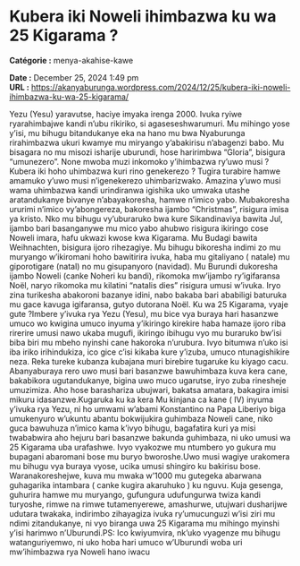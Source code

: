 # Kubera iki Noweli ihimbazwa ku wa 25 Kigarama ?

**Catégorie :** menya-akahise-kawe

**Date :** December 25, 2024 1:49 pm  
**URL :** https://akanyaburunga.wordpress.com/2024/12/25/kubera-iki-noweli-ihimbazwa-ku-wa-25-kigarama/

Yezu (Yesu) yaravutse, haciye imyaka irenga 2000. Ivuka ryiwe ryarahimbajwe kandi n’ubu rikiriko, si agaseseshwarumuri. Mu mihingo yose y’isi, mu bihugu bitandukanye eka na hano mu bwa Nyaburunga rirahimbazwa ukuri kwamye mu miryango y’abakirisu n’abagenzi babo. Mu bisagara no mu misozi isharije uburundi, hose haririmbwa “Gloria”, bisigura “umunezero”. None mwoba muzi inkomoko y’ihimbazwa ry’uwo musi ? Kubera iki hoho uhimbazwa kuri rino genekerezo ? Tugira turabire hamwe amamuko y’uwo musi n’igenekerezo uhimbarizwako.
Amazina y’uwo musi wama uhimbazwa kandi urindiranwa igishika uko umwaka utashe aratandukanye bivanye n’abayakoresha, hamwe n’imico yabo. Mubakoresha ururimi n’imico vy’abongereza, bakoresha ijambo “Christmas”, risigura imisa ya kristo. Nko mu bihugu vy’uburaruko bwa kure Sikandinaviya bawita Jul, ijambo bari basanganywe mu mico yabo ahubwo risigura ikiringo cose Noweli imara, hafu ukwazi kwose kwa Kigarama. Mu Budagi bawita Weihnachten, bisigura ijoro rihezagiye. Mu bihugu bikoresha indimi zo mu muryango w’ikiromani hoho bawitirira ivuka, haba mu gitaliyano ( natale) mu giporotigare (natal) no mu gisupanyoro (navidad).
Mu Burundi dukoresha ijambo Noweli (canke Noheri ku bandi), rikomoka mw’ijambo ry’igifaransa Noël, naryo rikomoka mu kilatini “natalis dies” risigura umusi w’ivuka. Iryo zina turikesha abakoroni bazanye idini, nabo bakaba bari ababiligi baturuka mu gace kavuga igifaransa, gutyo dutorana Noël.
Ku wa 25 Kigarama, vyaje gute ?Imbere y’ivuka rya Yezu (Yesu), mu bice vya buraya hari hasanzwe umuco wo kwigina umuco inyuma y’ikiringo kirekire haba hamaze ijoro riba rirerire umusi nawo ukaba mugufi, ikiringo ibihugu vyo mu buraruko bw’isi biba biri mu mbeho nyinshi cane hakoroka n’urubura. Ivyo bitumwa n’uko isi iba iriko irihindukiza, ico gice c’isi kikaba kure y’izuba, umuco ntunagishikire neza. Reka tureke kubanza kubajana muri birebire tugaruke ku kiyago cacu.
Abanyaburaya rero uwo musi bari basanzwe bawuhimbaza kuva kera cane, bakabikora ugutandukanye, bigina uwo muco ugarutse, iryo zuba rinesheje umuzimiza.
Aho hose barashariza ubujwari, bakatsa amatara, bakagira imisi mikuru idasanzwe.Kugaruka ku ka kera
Mu kinjana ca kane ( IV) inyuma y’ivuka rya Yezu, ni ho umwami w’abami Konstantino na Papa Liberiyo biga umukenyuro w’ukuntu abantu bokwijukira guhimbaza Noweli cane, niko guca bawuhuza n’imico kama k’ivyo bihugu, bagafatira kuri ya misi twababwira aho hejuru bari basanzwe bakunda guhimbaza, ni uko umusi wa 25 Kigarama uba urafashwe. Ivyo vyakozwe mu ntumbero yo gukura mu bupagani abaromani bose mu buryo bworoshe.Uwo musi wagiye urakomera mu bihugu vya buraya vyose, ucika umusi shingiro ku bakirisu bose. Waranakoreshejwe, kuva mu mwaka w’1000 mu gutegeka abarwana guhagarika intambara ( canke kugira akaruhuko ) ku nguvu.
Kuja gesenga, guhurira hamwe mu muryango, gufungura udufungurwa twiza kandi turyoshe, rimwe na rimwe tutamenyerewe, amashurwe, utujwari dusharijwe udutara twakaka, indirimbo zihayagiza ivuka ry’umucunguzi w’isi ziri mu ndimi zitandukanye, ni vyo biranga uwa 25 Kigarama mu mihingo myinshi y’isi harimwo n’Uburundi.PS: Ico kwiyumvira, nk’uko vyagenze mu bihugu watanguriyemwo, ni uko hoba hari umuco w’Uburundi woba uri mw’ihimbazwa rya Noweli hano iwacu
